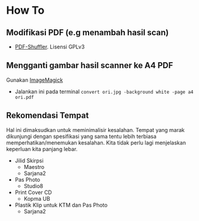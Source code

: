 # How To

## Modifikasi PDF (e.g menambah hasil scan)

- [PDF-Shuffler](https://sourceforge.net/projects/pdfshuffler/). Lisensi GPLv3

## Mengganti gambar hasil scanner ke A4 PDF

Gunakan [ImageMagick](https://imagemagick.org/index.php)

- Jalankan ini pada terminal `convert ori.jpg -background white -page a4 ori.pdf`

## Rekomendasi Tempat

Hal ini dimaksudkan untuk meminimalisir kesalahan. Tempat yang marak dikunjungi
dengan spesifikasi yang sama tentu lebih terbiasa memperhatikan/menemukan
kesalahan. Kita tidak perlu lagi menjelaskan keperluan kita panjang lebar.

- Jilid Skirpsi
  - Maestro
  - Sarjana2
- Pas Photo
  - Studio8
- Print Cover CD
  - Kopma UB
- Plastik Klip untuk KTM dan Pas Photo
  - Sarjana2
